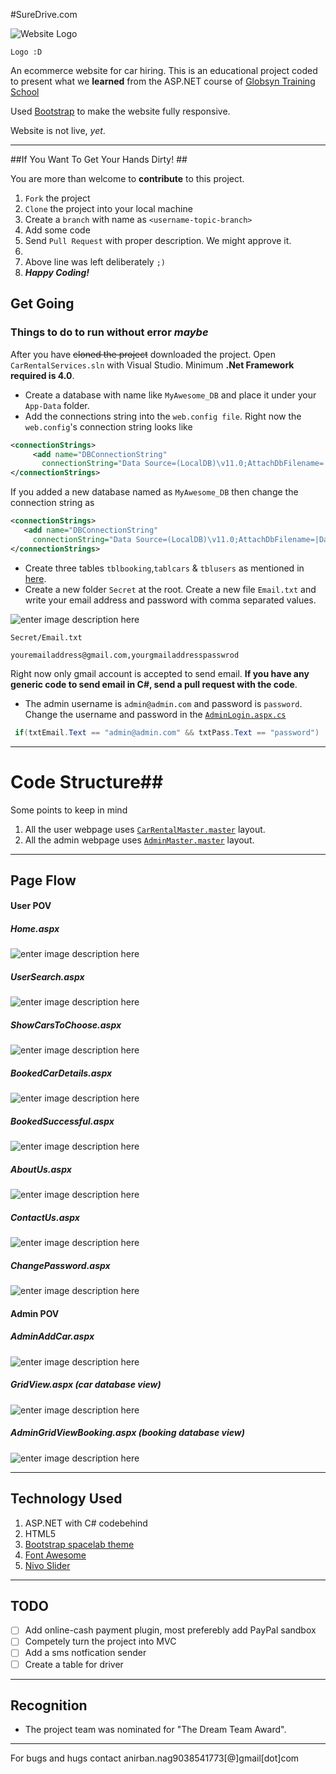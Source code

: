 
#SureDrive.com

![Website Logo](http://i.imgur.com/MBsEn6H.png "Sure-Drive")

```
Logo :D
```



An ecommerce website for car hiring. This is an educational project coded to present what we **learned** from the ASP.NET course of [Globsyn Training School](http://www.globsynskills.com/gfs/)

Used [Bootstrap](http://getbootstrap.com/) to make the website fully responsive.

Website is not live, *yet*.

---

##If You Want To Get Your Hands Dirty! ##

You are more than welcome to **contribute** to this project.

 1. `Fork` the project
 2. `Clone` the project into your local machine
 3. Create a `branch` with name as `<username-topic-branch>`
 4. Add some code
 5. Send `Pull Request` with proper description. We might approve it.
 6. <!-- he he -->  
 7. Above line was left deliberately `;)`
 8.  ***Happy Coding!***


## Get Going ##
### Things to do to run without error *maybe*

After you have <strike>cloned the project</strike> downloaded the project. Open `CarRentalServices.sln` with Visual Studio. Minimum **.Net Framework required is 4.0**.

 -  Create a database with name like `MyAwesome_DB` and place it under your `App-Data` folder. 
 - Add the connections string into the `web.config file`.
 Right now the `web.config`'s connection string looks like
 
 ```XML
 <connectionStrings>
      <add name="DBConnectionString" 
        connectionString="Data Source=(LocalDB)\v11.0;AttachDbFilename=|DataDirectory|\CarRentalServiceDB.mdf;Integrated Security=True"/>
 </connectionStrings>
  ```
  If you added a new database named as `MyAwesome_DB` then change the connection string as
   ```XML
 <connectionStrings>
      <add name="DBConnectionString" 
        connectionString="Data Source=(LocalDB)\v11.0;AttachDbFilename=|DataDirectory|\MyAwesome_DB.mdf;Integrated Security=True"/>
 </connectionStrings>
  ```
  
 - Create three tables `tblbooking`,`tablcars` & `tblusers` as mentioned in [here](https://github.com/tintinmj/Sure-Drive/blob/master/SQLQuery.sql).
 - Create a new folder `Secret` at the root. Create a new file `Email.txt` and write your email address and password with comma separated values.

 ![enter image description here](http://i.imgur.com/yOmDvJH.png "Folder Structure")

 
 ``` 
 Secret/Email.txt
 
 youremailaddress@gmail.com,yourgmailaddresspasswrod
```
    
   Right now only gmail account is accepted to send email. **If you have any generic code to send email in C#, send a pull request with the code**. 

 - The admin username is `admin@admin.com` and password is `password`. Change the username and password in the [`AdminLogin.aspx.cs`](https://github.com/tintinmj/Sure-Drive/blob/master/AdminLogin.aspx.cs)
 ```cs
  if(txtEmail.Text == "admin@admin.com" && txtPass.Text == "password")
  ```

---
# Code Structure##

Some points to keep in mind

 1. All the user webpage uses [`CarRentalMaster.master`](https://github.com/tintinmj/Sure-Drive/blob/master/CarRentalMaster.master) layout.
 2. All the admin webpage uses [`AdminMaster.master`](https://github.com/tintinmj/Sure-Drive/blob/master/AdminMaster.master) layout.


----------
## Page Flow ##

#### User POV

##### Home.aspx
![enter image description here](http://i.imgur.com/UlOBXsZ.jpg "home.aspx")

##### UserSearch.aspx
![enter image description here](http://i.imgur.com/tvmgSjf.png "UserSearch.aspx")

##### ShowCarsToChoose.aspx
![enter image description here](http://i.imgur.com/rqecykq.png "ShowCarsToChoose.aspx")

##### BookedCarDetails.aspx
![enter image description here](http://i.imgur.com/Fy0CU68.png "BookedCarDetails.aspx")

##### BookedSuccessful.aspx
![enter image description here](http://i.imgur.com/83P6GKA.png "BookedSuccessful.aspx")

##### AboutUs.aspx
![enter image description here](http://i.imgur.com/2iQpHNH.png "AboutUs.aspx")

##### ContactUs.aspx
![enter image description here](http://i.imgur.com/0Y73H4w.png "ContactUs.aspx")

##### ChangePassword.aspx
![enter image description here](http://i.imgur.com/RJ2abjL.png "ChangePassword.aspx")

#### Admin POV

##### AdminAddCar.aspx
![enter image description here](http://i.imgur.com/38xMSDr.png)

##### GridView.aspx (car database view)
![enter image description here](http://i.imgur.com/7mkw3cv.png)

##### AdminGridViewBooking.aspx (booking database view)
![enter image description here](http://i.imgur.com/sPUPb6d.png)


----------
## Technology Used

 1. ASP.NET with C# codebehind
 2. HTML5
 3. [Bootstrap spacelab theme](http://bootswatch.com/spacelab/)
 4. [Font Awesome](http://fortawesome.github.io/Font-Awesome/)
 5. [Nivo Slider](http://nivo.dev7studios.com)


----------
## TODO
- [ ] Add online-cash payment plugin, most preferebly add PayPal sandbox
- [ ] Competely turn the project into MVC
- [ ] Add a sms notfication sender
- [ ] Create a table for driver

----------

## Recognition
- The project team was nominated for "The Dream Team Award".

---
For bugs and hugs contact anirban.nag9038541773[@]gmail[dot]com
